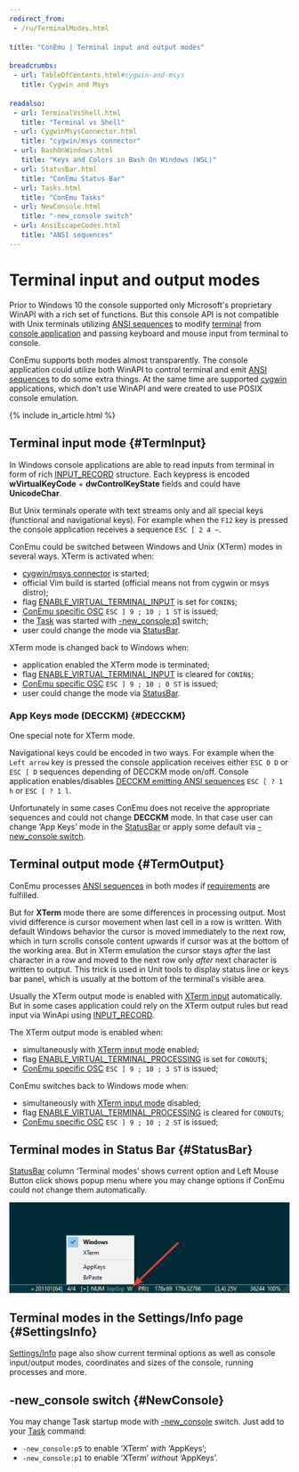 ```yaml
---
redirect_from:
 - /ru/TerminalModes.html

title: "ConEmu | Terminal input and output modes"

breadcrumbs:
 - url: TableOfContents.html#cygwin-and-msys
   title: Cygwin and Msys

readalso:
 - url: TerminalVsShell.html
   title: "Terminal vs Shell"
 - url: CygwinMsysConnector.html
   title: "cygwin/msys connector"
 - url: BashOnWindows.html
   title: "Keys and Colors in Bash On Windows (WSL)"
 - url: StatusBar.html
   title: "ConEmu Status Bar"
 - url: Tasks.html
   title: "ConEmu Tasks"
 - url: NewConsole.html
   title: "-new_console switch"
 - url: AnsiEscapeCodes.html
   title: "ANSI sequences"
---
```


# Terminal input and output modes

Prior to Windows 10 the console supported only Microsoft's proprietary WinAPI with a rich set of functions.
But this console API is not compatible with Unix terminals utilizing [ANSI sequences](AnsiEscapeCodes.html)
to modify [terminal](TerminalVsShell.html) from [console application](ConsoleApplication.html) and passing
keyboard and mouse input from terminal to console.

ConEmu supports both modes almost transparently. The console application could utilize both WinAPI to control
terminal and emit [ANSI sequences](AnsiEscapeCodes.html) to do some extra things.
At the same time are supported [cygwin](CygwinAnsi.html) applications, which don't use WinAPI and were created
to use POSIX console emulation.

{% include in_article.html %}



## Terminal input mode  {#TermInput}

In Windows console applications are able to read inputs from terminal in form of rich
[INPUT_RECORD](https://docs.microsoft.com/en-us/windows/console/input-record-str) structure.
Each keypress is encoded **wVirtualKeyCode** + **dwControlKeyState** fields and could have **UnicodeChar**.

But Unix terminals operate with text streams only and all special keys (functional and navigational keys).
For example when the `F12` key is pressed the console application receives a sequence `ESC [ 2 4 ~`.

ConEmu could be switched between Windows and Unix (XTerm) modes in several ways. XTerm is activated when:

* [cygwin/msys connector](CygwinMsysConnector.html) is started;
* official Vim build is started (official means not from cygwin or msys distro);
* flag [ENABLE_VIRTUAL_TERMINAL_INPUT](https://docs.microsoft.com/en-us/windows/console/setconsolemode) is set for `CONIN$`;
* [ConEmu specific OSC](AnsiEscapeCodes.html#ConEmu_specific_OSC) `ESC ] 9 ; 10 ; 1 ST` is issued;
* the [Task](Tasks.html) was started with [-new_console:p1](#NewConsole) switch;
* user could change the mode via [StatusBar](#StatusBar).

XTerm mode is changed back to Windows when:

* application enabled the XTerm mode is terminated;
* flag [ENABLE_VIRTUAL_TERMINAL_INPUT](https://docs.microsoft.com/en-us/windows/console/setconsolemode) is cleared for `CONIN$`;
* [ConEmu specific OSC](AnsiEscapeCodes.html#ConEmu_specific_OSC) `ESC ] 9 ; 10 ; 0 ST` is issued;
* user could change the mode via [StatusBar](#StatusBar).


### App Keys mode (DECCKM)  {#DECCKM}

One special note for XTerm mode.

Navigational keys could be encoded in two ways. For example when the `Left arrow` key is pressed the console
application receives either `ESC O D` or `ESC [ D` sequences depending of DECCKM mode on/off.
Console application enables/disables [DECCKM emitting ANSI sequences](AnsiEscapeCodes.html#Terminal_modes)
`ESC [ ? 1 h` or `ESC [ ? 1 l`.

Unfortunately in some cases ConEmu does not receive the appropriate sequences and could not change **DECCKM** mode.
In that case user can change ‘App Keys’ mode in the [StatusBar](#StatusBar) or apply some default via
[-new_console switch](#NewConsole).



## Terminal output mode  {#TermOutput}

ConEmu processes [ANSI sequences](AnsiEscapeCodes.html) in both modes
if [requirements](AnsiEscapeCodes.html#ANSI_sequences_processing_requirements) are fulfilled.

But for **XTerm** mode there are some differences in processing output. Most vivid difference is
cursor movement when last cell in a row is written. With default Windows behavior the cursor is moved immediately
to the next row, which in turn scrolls console content upwards if cursor was at the bottom of the working area.
But in XTerm emulation the cursor stays *after* the last character in a row and moved to the next row
only *after* next character is written to output. This trick is used in Unit tools to display status line or
keys bar panel, which is usually at the bottom of the terminal's visible area.

Usually the XTerm output mode is enabled with [XTerm input](#TermInput) automatically.
But in some cases application could rely on the XTerm output rules but read input via WinApi
using [INPUT_RECORD](https://docs.microsoft.com/en-us/windows/console/input-record-str).

The XTerm output mode is enabled when:

* simultaneously with [XTerm input mode](#TermInput) enabled;
* flag [ENABLE_VIRTUAL_TERMINAL_PROCESSING](https://docs.microsoft.com/en-us/windows/console/setconsolemode) is set for `CONOUT$`;
* [ConEmu specific OSC](AnsiEscapeCodes.html#ConEmu_specific_OSC) `ESC ] 9 ; 10 ; 3 ST` is issued;

ConEmu switches back to Windows mode when:

* simultaneously with [XTerm input mode](#TermInput) disabled;
* flag [ENABLE_VIRTUAL_TERMINAL_PROCESSING](https://docs.microsoft.com/en-us/windows/console/setconsolemode) is cleared for `CONOUT$`;
* [ConEmu specific OSC](AnsiEscapeCodes.html#ConEmu_specific_OSC) `ESC ] 9 ; 10 ; 2 ST` is issued;



## Terminal modes in Status Bar  {#StatusBar}

[StatusBar](StatusBar.html) column ‘Terminal modes’ shows current option and Left Mouse Button click shows
popup menu where you may change options if ConEmu could not change them automatically.

![Terminal Modes in Status Bar](/img/TerminalModes.png)


## Terminal modes in the Settings/Info page  {#SettingsInfo}

[Settings/Info](SettingsInfo.html) page also show current terminal options as well as console input/output modes,
coordinates and sizes of the console, running processes and more.


## -new_console switch  {#NewConsole}

You may change Task startup mode with [-new_console](https://conemu.github.io/en/NewConsole.html#syntax) switch.
Just add to your [Task](Tasks.html) command:

* `-new_console:p5` to enable ‘XTerm’ *with* ‘AppKeys’;
* `-new_console:p1` to enable ‘XTerm’ *without* ‘AppKeys’.
